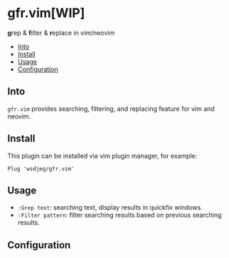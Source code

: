 # gfr.vim[WIP]

**g**rep & **f**ilter & **r**eplace in vim/neovim

<!-- vim-markdown-toc GFM -->

- [Into](#into)
- [Install](#install)
- [Usage](#usage)
- [Configuration](#configuration)

<!-- vim-markdown-toc -->

## Into

`gfr.vim` provides searching, filtering, and replacing feature for vim and neovim.

## Install

This plugin can be installed via vim plugin manager, for example:

```
Plug 'wsdjeg/gfr.vim'
```

## Usage

- `:Grep text`: searching text, display results in quickfix windows.
- `:Filter pattern`: filter searching results based on previous searching results.

## Configuration

```lua

```

